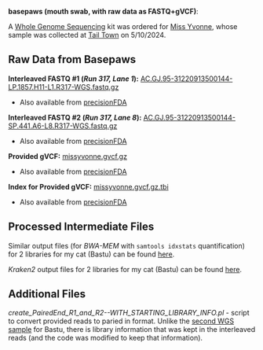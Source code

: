 **basepaws (mouth swab, with raw data as FASTQ+gVCF)**:

A [Whole Genome Sequencing](https://basepaws.com/products/whole-genome-sequencing?variant=41082749976773) kit was ordered for [Miss Yvonne](https://www.petfinder.com/cat/miss-yvonne-71559819/ca/los-angeles/kitten-rescue-ca55/), whose sample was collected at [Tail Town](https://www.tailtowncats.com/) on 5/10/2024.

## Raw Data from Basepaws

**Interleaved FASTQ #1 (*Run 317, Lane 1*):** [AC.GJ.95-31220913500144-LP.1857.H11-L1.R317-WGS.fastq.gz](https://storage.googleapis.com/miss-yvonne-cat-genome/AC.GJ.95-31220913500144-LP.1857.H11-L1.R317-WGS.fastq.gz)
 - Also available from [precisionFDA]()

**Interleaved FASTQ #2 (*Run 317, Lane 8*):** [AC.GJ.95-31220913500144-SP.441.A6-L8.R317-WGS.fastq.gz](https://storage.googleapis.com/miss-yvonne-cat-genome/AC.GJ.95-31220913500144-SP.441.A6-L8.R317-WGS.fastq.gz)
 - Also available from [precisionFDA]()

**Provided gVCF:** [missyvonne.gvcf.gz](https://storage.googleapis.com/miss-yvonne-cat-genome/missyvonne.gvcf.gz)
 - Also available from [precisionFDA]()

**Index for Provided gVCF:** [missyvonne.gvcf.gz.tbi](https://storage.googleapis.com/miss-yvonne-cat-genome/missyvonne.gvcf.gz.tbi)
 - Also available from [precisionFDA]()

## Processed Intermediate Files

Similar output files (for *BWA-MEM* with `samtools idxstats` quantification) for 2 libraries for my cat (Bastu) can be found [here](https://github.com/cwarden45/Bastu_Cat_Genome/tree/master/Basepaws_Notes/Reformat_Basepaws_WGS2_and_Combine/Additional_Alignments/Extended_Reference-2024).

*Kraken2* output files for 2 libraries for my cat (Bastu) can be found [here](https://github.com/cwarden45/Bastu_Cat_Genome/tree/master/Basepaws_Notes/Reformat_Basepaws_WGS2_and_Combine/Kraken-OUT).

## Additional Files

*create_PairedEnd_R1_and_R2--WITH_STARTING_LIBRARY_INFO.pl* - script to convert provided reads to paried in format.  Unlike the [second WGS sample](https://github.com/cwarden45/Bastu_Cat_Genome/blob/master/Basepaws_Notes/Reformat_Basepaws_WGS2_and_Combine/create_PairedEnd_R1_and_R2.pl) for Bastu, there is library information that was kept in the interleaved reads (and the code was modified to keep that information).
